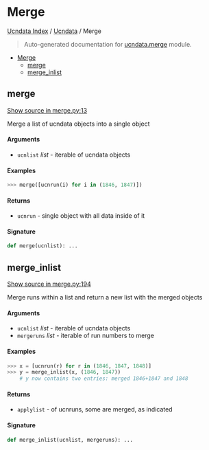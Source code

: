 # Merge

[Ucndata Index](../README.md#ucndata-index) / [Ucndata](./index.md#ucndata) / Merge

> Auto-generated documentation for [ucndata.merge](../../ucndata/merge.py) module.

- [Merge](#merge)
  - [merge](#merge)
  - [merge_inlist](#merge_inlist)

## merge

[Show source in merge.py:13](../../ucndata/merge.py#L13)

Merge a list of ucndata objects into a single object

#### Arguments

- `ucnlist` *list* - iterable of ucndata objects

#### Examples

```python
>>> merge([ucnrun(i) for i in (1846, 1847)])
```

#### Returns

- `ucnrun` - single object with all data inside of it

#### Signature

```python
def merge(ucnlist): ...
```



## merge_inlist

[Show source in merge.py:194](../../ucndata/merge.py#L194)

Merge runs within a list and return a new list with the merged objects

#### Arguments

- `ucnlist` *list* - iterable of ucndata objects
- `mergeruns` *list* - iterable of run numbers to merge

#### Examples

```python
>>> x = [ucnrun(r) for r in (1846, 1847, 1848)]
>>> y = merge_inlist(x, (1846, 1847))
    # y now contains two entries: merged 1846+1847 and 1848
```

#### Returns

- `applylist` - of ucnruns, some are merged, as indicated

#### Signature

```python
def merge_inlist(ucnlist, mergeruns): ...
```